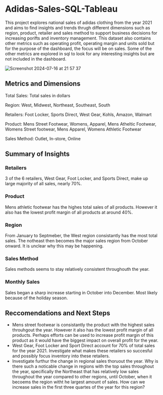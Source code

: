# Adidas-Sales-SQL-Tableau
This project explores national sales of adidas clothing from the year 2021 and aims to find insights and trends thrugh different dimensions such as region, product, retailer and sales method to support business decisions for increasing porifts and inventory management. This dataset also contains other metrics such as operating profit, operating margin and units sold but for the purpose of the dashboard, the focus will be on sales. Some of the other metrics are explored in sql to look for any interesting insights but are not included in the dashboard.

![Screenshot 2024-07-16 at 21 57 37](https://github.com/user-attachments/assets/8528ab27-ee88-45d9-9039-26c0b957e68d)

## Metrics and Dimensions
Total Sales: Total sales in dollars

Region: West, Midwest, Northeast, Southeast, South

Retailers: Foot Locker, Sports Direct, West Gear, Kohls, Amazon, Walmart

Product: Mens Street Footwear, Womens, Apparel, Mens Atheltic Footwear, Womens Street footwear, Mens Apparel, Womens Athletic Footwear

Sales Method: Outlet, In-store, Online

## Summary of Insights

### Retailers
3 of the 6 retailers, West Gear, Foot Locker, and Sports Direct, make up large majority of all sales, nearly 70%.

### Product
Mens athletic footwear has the highes total sales of all products. However it also has the lowest profit margin of all products at around 40%.

### Region
From January to Septmeber, the West region consistantly has the most total sales. The notheast then becomes the major sales region from October onward. It is unclear why this may be happening.

### Sales Method
Sales methods seems to stay relatively consistent throughouth the year.

### Monthly Sales
Sales began a sharp increase starting in October into December. Most likely because of the holiday season.

## Reccomendations and Next Steps
- Mens street footwear is consistantly the product with the highest sales throuhgout the year. However it also has the lowest profit margin of all products. Perhaps efforts can be used to increase profit margin of this product as it would have the biggest impact on overall profit for the year.
- West Gear, Foot Locker and Sport Direct account for 70% of total sales for the year 2021. Investigate what makes these retailers so succesful and possibly focus inventory into these retailers.
- Investigate furthur the change in regional sales thoruout the year. Why is there such a noticable change in regions with the top sales throughout the year, specifically the Northeast that has relatively low sales throughout the year compared to other regions, until October, when it becoems the region witht he largest amount of sales. How can we increase sales in the first three quartes of the year for this region?
